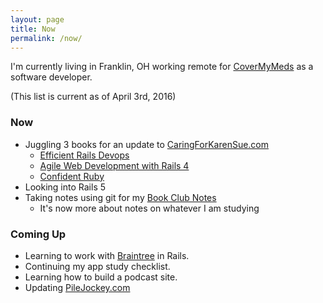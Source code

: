 ```yaml
---
layout: page
title: Now
permalink: /now/
---
```


I'm currently living in Franklin, OH working remote for [CoverMyMeds](http://covermymeds.com) as a software developer.

(This list is current as of April 3rd, 2016)

### Now

* Juggling 3 books for an update to [CaringForKarenSue.com](http://www.caringforkarensue.com)
  * [Efficient Rails Devops](https://efficientrailsdevops.com/)
  * [Agile Web Development with Rails 4](https://pragprog.com/book/rails4/agile-web-development-with-rails-4)
  * [Confident Ruby](http://www.confidentruby.com/)
* Looking into Rails 5
* Taking notes using git for my [Book Club Notes](https://github.com/trueheart78/book-club-notes)
  * It's now more about notes on whatever I am studying

### Coming Up

* Learning to work with [Braintree](https://www.braintreepayments.com/) in Rails.
* Continuing my app study checklist.
* Learning how to build a podcast site.
* Updating [PileJockey.com](http://www.pilejockey.com/trueheart78)
